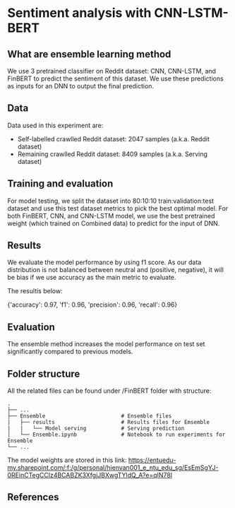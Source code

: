 # Sentiment analysis with CNN-LSTM-BERT

## What are ensemble learning method

We use 3 pretrained classifier on Reddit dataset: CNN, CNN-LSTM, and FinBERT to predict the sentiment of this dataset. We use these predictions as inputs for an DNN to output the final prediction.

## Data

Data used in this experiment are:

- Self-labelled crawlled Reddit dataset: 2047 samples (a.k.a. Reddit dataset)
- Remaining crawlled Reddit dataset: 8409 samples (a.k.a. Serving dataset)

## Training and evaluation

For model testing, we split the dataset into 80:10:10 train:validation:test dataset and use this test dataset metrics to pick the best optimal model. For both FinBERT, CNN, and CNN-LSTM model, we use the best pretrained weight (which trained on Combined data) to predict for the input of DNN.

## Results

We evaluate the model performance by using f1 score. As our data distribution is not balanced between neutral and (positive, negative), it will be bias if we use accuracy as the main metric to evaluate.

The resultis below:

{'accuracy': 0.97, 'f1': 0.96, 'precision': 0.96, 'recall': 0.96}

## Evaluation

The ensemble method increases the model performance on test set significantly compared to previous models.

## Folder structure

All the related files can be found under /FinBERT folder with structure:

    .
    ├── ...
    ├── Ensemble                        # Ensemble files
    |   ├── results                     # Results files for Emsemble
    |   |   └── Model serving           # Serving prediction
    │   └── Ensemble.ipynb              # Notebook to run experiments for Ensemble
    └── ...

The model weights are stored in this link:
<https://entuedu-my.sharepoint.com/:f:/g/personal/hienvan001_e_ntu_edu_sg/EsEmSgYJ-0REinCTegCClz4BCABZK3XfgjJBXwgTYldQ_A?e=qIN78l>

## References
